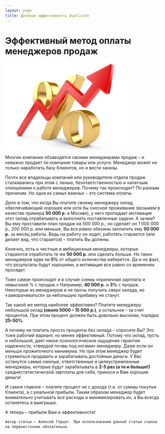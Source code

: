 ```yaml
---
layout: page
title: Деловая эффективность duplicate
---
```


# Эффективный метод оплаты менеджеров продаж

<img src="/content/businessContent/payment.jpg" alt="alt text" class="pull-left" title="Title" width="400" />

Многие компании обзаводятся своими менеджерами продаж – и неважно продает ли компания товары или услуги. Менеджер может не только наработать базу Клиентов, но и вести заказы.

Почти все владельцы компаний или руководители отдела продаж сталкивались при этом с ленью, безответственностью и халатным отношением к работе менеджеров. Почему так происходит? 
По разным причинам. Но одна из самых важных – это система оплаты.

Дело в том, что когда Вы платите своему менеджеру оклад, обеспечивающий хорошее или хотя бы сносное проживание (возьмем в качестве примера **50 000 р.** в Москве), 
у него пропадает мотивация этот оклад отрабатывать и выполнять поставленные задачи. А зачем? Вы ему проставили план продаж на 500 000 р., но сделает он 1 000 000 р., 200 000 р. или меньше, 
Вы все равно обязаны заплатить ему **50 000 р.** за месяц работы. Ведь на работу он ходит, работать старается (или делает вид, что старается) – платить Вы должны.

Конечно, есть и честные и амбициозные менеджеры, которые стараются отработать те же **50 000 р.** или сделать больше. Но таких менеджеров едва ли **5%** от общего количества наберется. 
Да и не факт, что результаты будут хорошими, а мотивация все равно со временем просядет.

Тоже самое происходит и в случае схемы «приличная зарплата и невысокий % с продаж.» Например, **40 000 р.** и **3%** с продаж. 
Некоторые из менеджеров и не прочь получить сверх оклада, но «заморачиваться» за небольшую прибавку не станут.

Так какой же метод наиболее эффективен? Платите менеджеру небольшой оклад **(около 5000 – 15 000 р.)**, а остальное – за счет процентов. 
При этом процент должен быть довольно высоким, порядка **25-50%**. 

А почему не платить просто проценты без оклада – спросите Вы? Это тоже рабочий вариант, но менее эффективный. 
Потому что оклад, пусть и небольшой, дает некое психологическое ощущение гарантии надежности, «твердой почвы под ногами» менеджеру. 
Даже если он меньше прожиточного минимума. Но при этом менеджер будет стремиться продавать и зарабатывать достойные деньги. 
У Вас останутся самые смелые, ответственные и целеустремленные менеджеры, которые будут зарабатывать в **2-5 раз (а то и больше!)** среднестатистической зарплаты для себя, принося и Вам хорошие деньги!

И самое главное – платите процент не с дохода (т.е. от суммы покупки Клиента), а с реальной прибыли. 
Таким образом менеджер будет внимательно учитывать все расходы и минимизировать их, а Вы всегда останетесь в выигрыше.

А теперь – прибыли Вам и эффективности!

	Автор статьи – Алексей Герцог. При использовании данной статьи ссылка на первоисточник обязательна.
